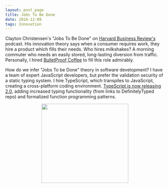 ```yaml
---
layout: post_page
title: Jobs To Be Done
date: 2016-12-09
tags: Innovation
---
```

Clayton Christensen's "Jobs To Be Done" on [Harvard Business Review's](https://hbr.org/ideacast/2016/12/the-jobs-to-be-done-theory-of-innovation) podcast. His innovation theory says when a consumer requires work, they hire a product which fills their needs. Who hires milkshakes? A morning commuter who needs an easily stored, long-lasting diversion from traffic. Personally, I hired [BulletProof Coffee](https://blog.bulletproof.com/bulletproof-coffee-recipe/) to fill this role admirably.

How do we infer "Jobs To be Done" theory in software development? I have a team of expert JavaScript developers, but prefer the validation security of a static typing system. I hire TypeScript, which transpiles to JavaScript, creating a cross-platform coding environment. [TypeScript is now releasing 2.0](http://thenewstack.io/typescript-2-new-version-javascript-scales/), adding increased typing functionality (from links to DefinitelyTyped repo) and formalized function programming patterns.<br>

<div style="text-align:center;"><a href="https://blogs.msdn.microsoft.com/typescript/2016/09/22/announcing-typescript-2-0/"><img src="http://www.sitepen.com/blog/wp-content/uploads/2016/09/typescript-2.0-awesomeness-image.jpg" width="275" height="250"/></a></div>
